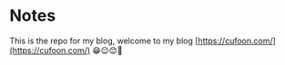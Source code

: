 # Notes
This is the repo for my blog, welcome to my blog [https://cufoon.com/](https://cufoon.com/) 😁😉😊🍭
